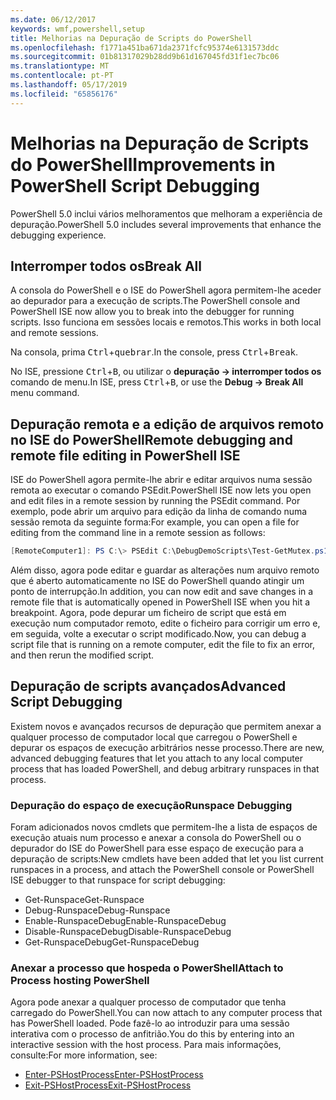 ```yaml
---
ms.date: 06/12/2017
keywords: wmf,powershell,setup
title: Melhorias na Depuração de Scripts do PowerShell
ms.openlocfilehash: f1771a451ba671da2371fcfc95374e6131573ddc
ms.sourcegitcommit: 01b81317029b28dd9b61d167045fd31f1ec7bc06
ms.translationtype: MT
ms.contentlocale: pt-PT
ms.lasthandoff: 05/17/2019
ms.locfileid: "65856176"
---
```

# <a name="improvements-in-powershell-script-debugging"></a><span data-ttu-id="7632c-103">Melhorias na Depuração de Scripts do PowerShell</span><span class="sxs-lookup"><span data-stu-id="7632c-103">Improvements in PowerShell Script Debugging</span></span>

<span data-ttu-id="7632c-104">PowerShell 5.0 inclui vários melhoramentos que melhoram a experiência de depuração.</span><span class="sxs-lookup"><span data-stu-id="7632c-104">PowerShell 5.0 includes several improvements that enhance the debugging experience.</span></span>

## <a name="break-all"></a><span data-ttu-id="7632c-105">Interromper todos os</span><span class="sxs-lookup"><span data-stu-id="7632c-105">Break All</span></span>

<span data-ttu-id="7632c-106">A consola do PowerShell e o ISE do PowerShell agora permitem-lhe aceder ao depurador para a execução de scripts.</span><span class="sxs-lookup"><span data-stu-id="7632c-106">The PowerShell console and PowerShell ISE now allow you to break into the debugger for running scripts.</span></span> <span data-ttu-id="7632c-107">Isso funciona em sessões locais e remotos.</span><span class="sxs-lookup"><span data-stu-id="7632c-107">This works in both local and remote sessions.</span></span>

<span data-ttu-id="7632c-108">Na consola, prima <kbd>Ctrl</kbd>+<kbd>quebrar</kbd>.</span><span class="sxs-lookup"><span data-stu-id="7632c-108">In the console, press <kbd>Ctrl</kbd>+<kbd>Break</kbd>.</span></span>

<span data-ttu-id="7632c-109">No ISE, pressione <kbd>Ctrl</kbd>+<kbd>B</kbd>, ou utilizar o **depuração -> interromper todos os** comando de menu.</span><span class="sxs-lookup"><span data-stu-id="7632c-109">In ISE, press <kbd>Ctrl</kbd>+<kbd>B</kbd>, or use the **Debug -> Break All** menu command.</span></span>

## <a name="remote-debugging-and-remote-file-editing-in-powershell-ise"></a><span data-ttu-id="7632c-110">Depuração remota e a edição de arquivos remoto no ISE do PowerShell</span><span class="sxs-lookup"><span data-stu-id="7632c-110">Remote debugging and remote file editing in PowerShell ISE</span></span>

<span data-ttu-id="7632c-111">ISE do PowerShell agora permite-lhe abrir e editar arquivos numa sessão remota ao executar o comando PSEdit.</span><span class="sxs-lookup"><span data-stu-id="7632c-111">PowerShell ISE now lets you open and edit files in a remote session by running the PSEdit command.</span></span>
<span data-ttu-id="7632c-112">Por exemplo, pode abrir um arquivo para edição da linha de comando numa sessão remota da seguinte forma:</span><span class="sxs-lookup"><span data-stu-id="7632c-112">For example, you can open a file for editing from the command line in a remote session as follows:</span></span>

```powershell
[RemoteComputer1]: PS C:\> PSEdit C:\DebugDemoScripts\Test-GetMutex.ps1
```

<span data-ttu-id="7632c-113">Além disso, agora pode editar e guardar as alterações num arquivo remoto que é aberto automaticamente no ISE do PowerShell quando atingir um ponto de interrupção.</span><span class="sxs-lookup"><span data-stu-id="7632c-113">In addition, you can now edit and save changes in a remote file that is automatically opened in PowerShell ISE when you hit a breakpoint.</span></span> <span data-ttu-id="7632c-114">Agora, pode depurar um ficheiro de script que está em execução num computador remoto, edite o ficheiro para corrigir um erro e, em seguida, volte a executar o script modificado.</span><span class="sxs-lookup"><span data-stu-id="7632c-114">Now, you can debug a script file that is running on a remote computer, edit the file to fix an error, and then rerun the modified script.</span></span>

## <a name="advanced-script-debugging"></a><span data-ttu-id="7632c-115">Depuração de scripts avançados</span><span class="sxs-lookup"><span data-stu-id="7632c-115">Advanced Script Debugging</span></span>

<span data-ttu-id="7632c-116">Existem novos e avançados recursos de depuração que permitem anexar a qualquer processo de computador local que carregou o PowerShell e depurar os espaços de execução arbitrários nesse processo.</span><span class="sxs-lookup"><span data-stu-id="7632c-116">There are new, advanced debugging features that let you attach to any local computer process that has loaded PowerShell, and debug arbitrary runspaces in that process.</span></span>

### <a name="runspace-debugging"></a><span data-ttu-id="7632c-117">Depuração do espaço de execução</span><span class="sxs-lookup"><span data-stu-id="7632c-117">Runspace Debugging</span></span>

<span data-ttu-id="7632c-118">Foram adicionados novos cmdlets que permitem-lhe a lista de espaços de execução atuais num processo e anexar a consola do PowerShell ou o depurador do ISE do PowerShell para esse espaço de execução para a depuração de scripts:</span><span class="sxs-lookup"><span data-stu-id="7632c-118">New cmdlets have been added that let you list current runspaces in a process, and attach the PowerShell console or PowerShell ISE debugger to that runspace for script debugging:</span></span>

- <span data-ttu-id="7632c-119">Get-Runspace</span><span class="sxs-lookup"><span data-stu-id="7632c-119">Get-Runspace</span></span>
- <span data-ttu-id="7632c-120">Debug-Runspace</span><span class="sxs-lookup"><span data-stu-id="7632c-120">Debug-Runspace</span></span>
- <span data-ttu-id="7632c-121">Enable-RunspaceDebug</span><span class="sxs-lookup"><span data-stu-id="7632c-121">Enable-RunspaceDebug</span></span>
- <span data-ttu-id="7632c-122">Disable-RunspaceDebug</span><span class="sxs-lookup"><span data-stu-id="7632c-122">Disable-RunspaceDebug</span></span>
- <span data-ttu-id="7632c-123">Get-RunspaceDebug</span><span class="sxs-lookup"><span data-stu-id="7632c-123">Get-RunspaceDebug</span></span>

### <a name="attach-to-process-hosting-powershell"></a><span data-ttu-id="7632c-124">Anexar a processo que hospeda o PowerShell</span><span class="sxs-lookup"><span data-stu-id="7632c-124">Attach to Process hosting PowerShell</span></span>

<span data-ttu-id="7632c-125">Agora pode anexar a qualquer processo de computador que tenha carregado do PowerShell.</span><span class="sxs-lookup"><span data-stu-id="7632c-125">You can now attach to any computer process that has PowerShell loaded.</span></span> <span data-ttu-id="7632c-126">Pode fazê-lo ao introduzir para uma sessão interativa com o processo de anfitrião.</span><span class="sxs-lookup"><span data-stu-id="7632c-126">You do this by entering into an interactive session with the host process.</span></span> <span data-ttu-id="7632c-127">Para mais informações, consulte:</span><span class="sxs-lookup"><span data-stu-id="7632c-127">For more information, see:</span></span>

- [<span data-ttu-id="7632c-128">Enter-PSHostProcess</span><span class="sxs-lookup"><span data-stu-id="7632c-128">Enter-PSHostProcess</span></span>](/powershell/module/Microsoft.PowerShell.Core/Enter-PSHostProcess)
- [<span data-ttu-id="7632c-129">Exit-PSHostProcess</span><span class="sxs-lookup"><span data-stu-id="7632c-129">Exit-PSHostProcess</span></span>](/powershell/module/Microsoft.PowerShell.Core/Exit-PSHostProcess)
